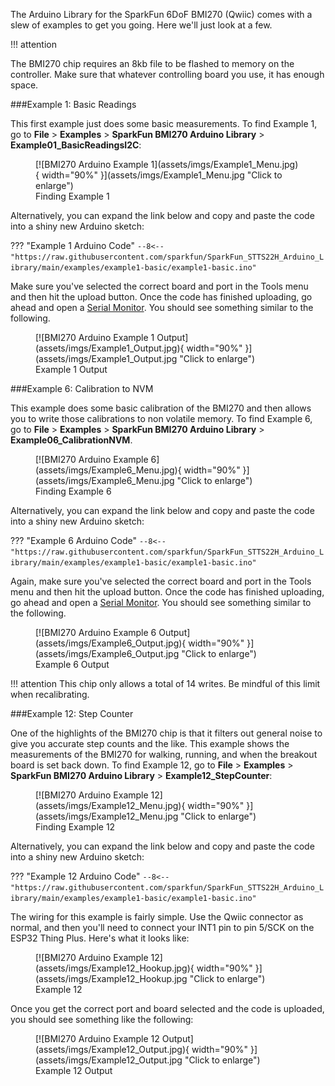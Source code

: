 
The Arduino Library for the SparkFun 6DoF BMI270 (Qwiic) comes with a slew of examples to get you going. Here we'll just look at a few. 

!!! attention
    <p>The BMI270 chip requires an 8kb file to be flashed to memory on the controller. Make sure that whatever controlling board you use, it has enough space. </p>


###Example 1: Basic Readings

This first example just does some basic measurements. To find Example 1, go to **File** > **Examples** > **SparkFun BMI270 Arduino Library** > **Example01_BasicReadingsI2C**:


<figure markdown>
[![BMI270 Arduino Example 1](assets/imgs/Example1_Menu.jpg){ width="90%" }](assets/imgs/Example1_Menu.jpg "Click to enlarge")
<figcaption markdown>Finding Example 1</figcaption>
</figure>

Alternatively, you can expand the link below and copy and paste the code into a shiny new Arduino sketch: 

??? "Example 1 Arduino Code"
	```
	--8<-- "https://raw.githubusercontent.com/sparkfun/SparkFun_STTS22H_Arduino_Library/main/examples/example1-basic/example1-basic.ino"
	```

<!-- 
	https://raw.githubusercontent.com/sparkfun/SparkFun_BMI270_Arduino_Library/main/examples/Example01_BasicReadingsI2C/Example01_BasicReadingsI2C.ino
-->

Make sure you've selected the correct board and port in the Tools menu and then hit the upload button. Once the code has finished uploading, go ahead and open a [Serial Monitor](https://learn.sparkfun.com/tutorials/terminal-basics). You should see something similar to the following. 

<figure markdown>
[![BMI270 Arduino Example 1 Output](assets/imgs/Example1_Output.jpg){ width="90%" }](assets/imgs/Example1_Output.jpg "Click to enlarge")
<figcaption markdown>Example 1 Output</figcaption>
</figure>


###Example 6: Calibration to NVM

This example does some basic calibration of the BMI270 and then allows you to write those calibrations to non volatile memory. To find Example 6, go to **File** > **Examples** > **SparkFun BMI270 Arduino Library** > **Example06_CalibrationNVM**. 

<figure markdown>
[![BMI270 Arduino Example 6](assets/imgs/Example6_Menu.jpg){ width="90%" }](assets/imgs/Example6_Menu.jpg "Click to enlarge")
<figcaption markdown>Finding Example 6</figcaption>
</figure>

Alternatively, you can expand the link below and copy and paste the code into a shiny new Arduino sketch: 


??? "Example 6 Arduino Code"
	```
	--8<-- "https://raw.githubusercontent.com/sparkfun/SparkFun_STTS22H_Arduino_Library/main/examples/example1-basic/example1-basic.ino"
	```


<!-- 
	https://raw.githubusercontent.com/sparkfun/SparkFun_BMI270_Arduino_Library/main/examples/Example06_CalibrationNVM/Example06_CalibrationNVM.ino
-->

Again, make sure you've selected the correct board and port in the Tools menu and then hit the upload button. Once the code has finished uploading, go ahead and open a [Serial Monitor](https://learn.sparkfun.com/tutorials/terminal-basics). You should see something similar to the following.

<figure markdown>
[![BMI270 Arduino Example 6 Output](assets/imgs/Example6_Output.jpg){ width="90%" }](assets/imgs/Example6_Output.jpg "Click to enlarge")
<figcaption markdown>Example 6 Output</figcaption>
</figure>

!!! attention
	This chip only allows a total of 14 writes. Be mindful of this limit when recalibrating. 


###Example 12: Step Counter

 One of the highlights of the BMI270 chip is that it filters out general noise to give you accurate step counts and the like. This example shows the measurements of the BMI270 for walking, running, and when the breakout board is set back down. To find Example 12, go to **File** > **Examples** > **SparkFun BMI270 Arduino Library** > **Example12_StepCounter**:

<figure markdown>
[![BMI270 Arduino Example 12](assets/imgs/Example12_Menu.jpg){ width="90%" }](assets/imgs/Example12_Menu.jpg "Click to enlarge")
<figcaption markdown>Finding Example 12</figcaption>
</figure>

Alternatively, you can expand the link below and copy and paste the code into a shiny new Arduino sketch: 


??? "Example 12 Arduino Code"
	```
	--8<-- "https://raw.githubusercontent.com/sparkfun/SparkFun_STTS22H_Arduino_Library/main/examples/example1-basic/example1-basic.ino"
	```

<!-- 
https://raw.githubusercontent.com/sparkfun/SparkFun_BMI270_Arduino_Library/main/examples/Example12_StepCounter/Example12_StepCounter.ino

-->

The wiring for this example is fairly simple. Use the Qwiic connector as normal, and then you'll need to connect your INT1 pin to pin 5/SCK on the ESP32 Thing Plus. Here's what it looks like:

<figure markdown>
[![BMI270 Arduino Example 12](assets/imgs/Example12_Hookup.jpg){ width="90%" }](assets/imgs/Example12_Hookup.jpg "Click to enlarge")
<figcaption markdown>Example 12</figcaption>
</figure>

Once you get the correct port and board selected and the code is uploaded, you should see something like the following: 

<figure markdown>
[![BMI270 Arduino Example 12 Output](assets/imgs/Example12_Output.jpg){ width="90%" }](assets/imgs/Example12_Output.jpg "Click to enlarge")
<figcaption markdown>Example 12 Output</figcaption>
</figure>


